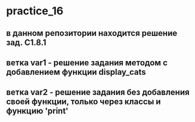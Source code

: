 # practice_16
## в данном репозитории находится решение зад. C1.8.1
## ветка var1 - решение задания методом с добавлением функции display_cats
## ветка var2 - решение задания без добавления своей функции, только через классы и функцию 'print'
